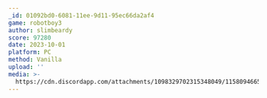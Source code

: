 ```yaml
---
_id: 01092bd0-6081-11ee-9d11-95ec66da2af4
game: robotboy3
author: slimbeardy
score: 97280
date: 2023-10-01
platform: PC
method: Vanilla
upload: ''
media: >-
  https://cdn.discordapp.com/attachments/1098329702315348049/1158094665099260054/Screenshot_2023-10-01_182738.png?ex=651aff34&is=6519adb4&hm=d73b85cbf8d59f1b2e9eff8e27eabd25021ccf42237598214e040b7336992da1&
---
```

